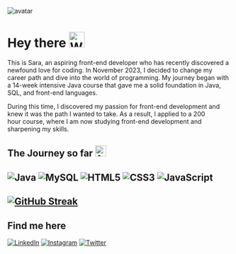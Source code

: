 
![avatar](https://user-images.githubusercontent.com/122526500/223231302-58a50375-19f9-45ff-a6df-45d6f13f4750.gif)



# Hey there <img src="https://raw.githubusercontent.com/Tarikul-Islam-Anik/Animated-Fluent-Emojis/master/Emojis/Hand%20gestures/Waving%20Hand%20Medium%20Skin%20Tone.png" alt="Waving Hand Medium-Dark Skin Tone" width="35" height="35" />


This is Sara, an aspiring front-end developer who has recently discovered a newfound love for coding. In November 2023, I decided to change my career path and dive into the world of programming. My journey began with a 14-week intensive Java course that gave me a solid foundation in Java, SQL, and front-end languages.

During this time, I discovered my passion for front-end development and knew it was the path I wanted to take. As a result, I applied to a 200 hour course, where I am now studying front-end development and sharpening my skills.


## The Journey so far <img src="https://raw.githubusercontent.com/Tarikul-Islam-Anik/Animated-Fluent-Emojis/master/Emojis/Travel%20and%20places/Airplane%20Departure.png" alt="Airplane Departure" width="25" height="25" />
![Java](https://img.shields.io/badge/Java-ED8B00?style=for-the-badge&logo=openjdk&logoColor=white) ![MySQL](https://img.shields.io/badge/mysql-%2300f.svg?style=for-the-badge&logo=mysql&logoColor=white) ![HTML5](https://img.shields.io/badge/html5-%23E34F26.svg?style=for-the-badge&logo=html5&logoColor=white) ![CSS3](https://img.shields.io/badge/css3-%231572B6.svg?style=for-the-badge&logo=css3&logoColor=white) ![JavaScript](https://img.shields.io/badge/javascript-%23323330.svg?style=for-the-badge&logo=javascript&logoColor=%23F7DF1E)
---
[![GitHub Streak](https://streak-stats.demolab.com?user=sarapond&theme=yellowdark&border_radius=5)](https://git.io/streak-stats)
---
## Find me here
[![LinkedIn](https://img.shields.io/badge/linkedin-%230077B5.svg?style=for-the-badge&logo=linkedin&logoColor=white)](https://www.linkedin.com/in/saracalandrino/)
[![Instagram](https://img.shields.io/badge/Instagram-%23E4405F.svg?style=for-the-badge&logo=Instagram&logoColor=white)](https://www.instagram.com/sarapondcodes/)
[![Twitter](https://img.shields.io/badge/Twitter-%231DA1F2.svg?style=for-the-badge&logo=Twitter&logoColor=white)](https://twitter.com/SaraPondCodes)

